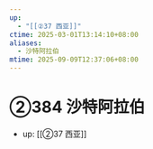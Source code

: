 ```yaml
---
up:
  - "[[②37 西亚]]"
ctime: 2025-03-01T13:14:10+08:00
aliases:
  - 沙特阿拉伯
mtime: 2025-09-09T12:37:06+08:00
---
```


# ②384 沙特阿拉伯

- up: [[②37 西亚]]
